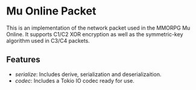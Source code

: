 # Mu Online Packet

This is an implementation of the network packet used in the MMORPG Mu Online.
It supports C1/C2 XOR encryption as well as the symmetric-key algorithm used in C3/C4 packets.

## Features

- *serialize*: Includes derive, serialization and deserializaition.
- *codec*: Includes a Tokio IO codec ready for use.
